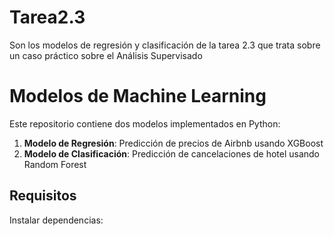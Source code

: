 # Tarea2.3
Son los modelos de regresión y clasificación de la tarea 2.3 que trata sobre un caso práctico sobre el Análisis Supervisado 


# Modelos de Machine Learning

Este repositorio contiene dos modelos implementados en Python:

1. **Modelo de Regresión**: Predicción de precios de Airbnb usando XGBoost
2. **Modelo de Clasificación**: Predicción de cancelaciones de hotel usando Random Forest

## Requisitos

Instalar dependencias:
